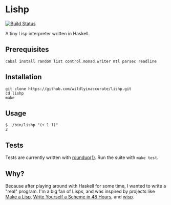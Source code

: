 # Lishp

[![Build Status](https://travis-ci.org/wildlyinaccurate/lishp.svg?branch=master)](https://travis-ci.org/wildlyinaccurate/lishp)

A tiny Lisp interpreter written in Haskell.

## Prerequisites

```
cabal install random list control.monad.writer mtl parsec readline
```

## Installation

```
git clone https://github.com/wildlyinaccurate/lishp.git
cd lishp
make
```

## Usage

```
$ ./bin/lishp "(+ 1 1)"
2
```

## Tests

Tests are currently written with [roundup(1)](http://bmizerany.github.io/roundup/). Run the suite with `make test`.

## Why?

Because after playing around with Haskell for some time, I wanted to write a "real" program. I'm a big fan of Lisps, and was inspired by projects like [Make a Lisp](https://github.com/kanaka/mal), [Write Yourself a Scheme in 48 Hours](http://en.wikibooks.org/wiki/Write_Yourself_a_Scheme_in_48_Hours), and [wisp](https://github.com/walpurgisriot/wisp).
